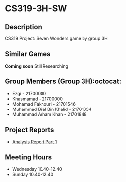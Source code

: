 # CS319-3H-SW


Description
-
CS319 Project: Seven Wonders game by group 3H

Similar Games
-
**Coming soon** Still Researching

Group Members (Group 3H):octocat:
-
* Ezgi - 21700000
* Khasmamad - 21700000
* Mohamad Fakhouri - 21701546
* Muhammad Bilal Bin Khalid - 21701834
* Muhammad Arham Khan - 21701848

Project Reports
-
* [Analysis Report Part 1](link)

Meeting Hours
-
* Wednesday 10.40-12.40
* Sunday 10.40-12.40